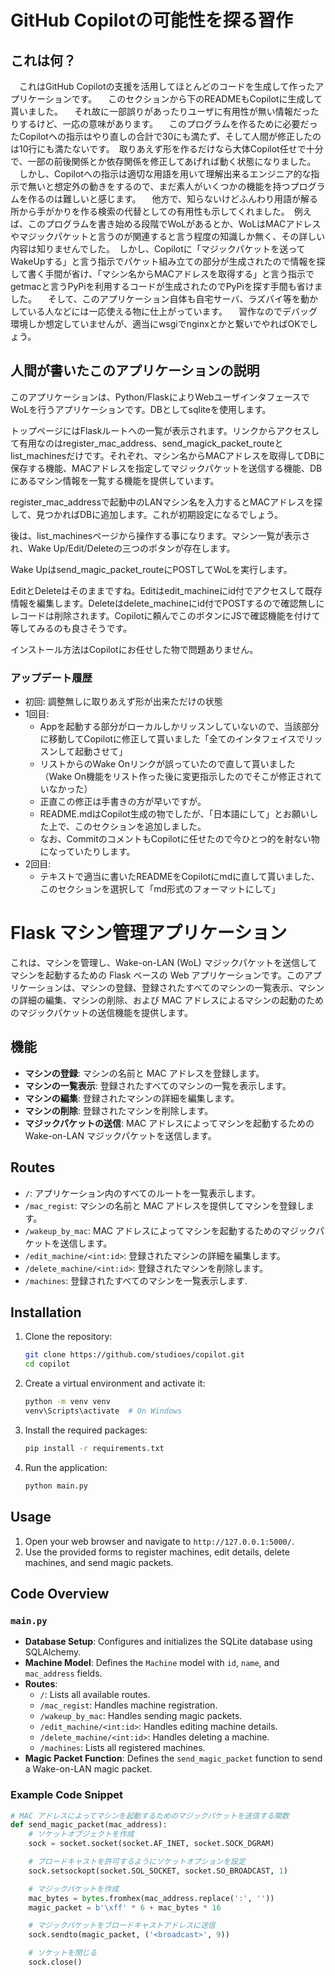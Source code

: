 # GitHub Copilotの可能性を探る習作
## これは何？
　これはGitHub Copilotの支援を活用してほとんどのコードを生成して作ったアプリケーションです。
　このセクションから下のREADMEもCopilotに生成して貰いました。
　それ故に一部誤りがあったりユーザに有用性が無い情報だったりするけど、一応の意味があります。
　このプログラムを作るために必要だったCopilotへの指示はやり直しの合計で30にも満たず、そして人間が修正したのは10行にも満たないです。　取りあえず形を作るだけなら大体Copilot任せで十分で、一部の前後関係とか依存関係を修正してあげれば動く状態になりました。
　しかし、Copilotへの指示は適切な用語を用いて理解出来るエンジニア的な指示で無いと想定外の動きをするので、まだ素人がいくつかの機能を持つプログラムを作るのは難しいと感じます。
　他方で、知らないけどふんわり用語が解る所から手がかりを作る検索の代替としての有用性も示してくれました。　例えば、このプログラムを書き始める段階でWoLがあるとか、WoLはMACアドレスやマジックパケットと言うのが関連すると言う程度の知識しか無く、その詳しい内容は知りませんでした。　しかし、Copilotに「マジックパケットを送ってWakeUpする」と言う指示でパケット組み立ての部分が生成されたので情報を探して書く手間が省け、「マシン名からMACアドレスを取得する」と言う指示でgetmacと言うPyPiを利用するコードが生成されたのでPyPiを探す手間も省けました。
　そして、このアプリケーション自体も自宅サーバ、ラズパイ等を動かしている人などには一応使える物に仕上がっています。
　習作なのでデバッグ環境しか想定していませんが、適当にwsgiでnginxとかと繋いでやればOKでしょう。

## 人間が書いたこのアプリケーションの説明

このアプリケーションは、Python/FlaskによりWebユーザインタフェースでWoLを行うアプリケーションです。DBとしてsqliteを使用します。

トップページにはFlaskルートへの一覧が表示されます。リンクからアクセスして有用なのはregister_mac_address、send_magick_packet_routeとlist_machinesだけです。それぞれ、マシン名からMACアドレスを取得してDBに保存する機能、MACアドレスを指定してマジックパケットを送信する機能、DBにあるマシン情報を一覧する機能を提供しています。

register_mac_addressで起動中のLANマシン名を入力するとMACアドレスを探して、見つかればDBに追加します。これが初期設定になるでしょう。

後は、list_machinesページから操作する事になります。マシン一覧が表示され、Wake Up/Edit/Deleteの三つのボタンが存在します。

Wake Upはsend_magic_packet_routeにPOSTしてWoLを実行します。

EditとDeleteはそのままですね。Editはedit_machineにid付でアクセスして既存情報を編集します。Deleteはdelete_machineにid付でPOSTするので確認無しにレコードは削除されます。Copilotに頼んでこのボタンにJSで確認機能を付けて等してみるのも良さそうです。

インストール方法はCopilotにお任せした物で問題ありません。

### アップデート履歴

- 初回: 調整無しに取りあえず形が出来ただけの状態
- 1回目:
    - Appを起動する部分がローカルしかリッスンしていないので、当該部分に移動してCopilotに修正して貰いました「全てのインタフェイスでリッスンして起動させて」
    - リストからのWake Onリンクが誤っていたので直して貰いました（Wake On機能をリスト作った後に変更指示したのでそこが修正されていなかった）
    - 正直この修正は手書きの方が早いですが。
    - README.mdはCopilot生成の物でしたが、「日本語にして」とお願いした上で、このセクションを追加しました。
    - なお、CommitのコメントもCopilotに任せたので今ひとつ的を射ない物になっていたりします。
- 2回目:
    - テキストで適当に書いたREADMEをCopilotにmdに直して貰いました、このセクションを選択して「md形式のフォーマットにして」


# Flask マシン管理アプリケーション

これは、マシンを管理し、Wake-on-LAN (WoL) マジックパケットを送信してマシンを起動するための Flask ベースの Web アプリケーションです。このアプリケーションは、マシンの登録、登録されたすべてのマシンの一覧表示、マシンの詳細の編集、マシンの削除、および MAC アドレスによるマシンの起動のためのマジックパケットの送信機能を提供します。

## 機能

- **マシンの登録**: マシンの名前と MAC アドレスを登録します。
- **マシンの一覧表示**: 登録されたすべてのマシンの一覧を表示します。
- **マシンの編集**: 登録されたマシンの詳細を編集します。
- **マシンの削除**: 登録されたマシンを削除します。
- **マジックパケットの送信**: MAC アドレスによってマシンを起動するための Wake-on-LAN マジックパケットを送信します。

## Routes

- `/`: アプリケーション内のすべてのルートを一覧表示します。
- `/mac_regist`: マシンの名前と MAC アドレスを提供してマシンを登録します。
- `/wakeup_by_mac`: MAC アドレスによってマシンを起動するためのマジックパケットを送信します。
- `/edit_machine/<int:id>`: 登録されたマシンの詳細を編集します。
- `/delete_machine/<int:id>`: 登録されたマシンを削除します。
- `/machines`: 登録されたすべてのマシンを一覧表示します.

## Installation

1. Clone the repository:
    ```sh
    git clone https://github.com/studioes/copilot.git
    cd copilot
    ```

2. Create a virtual environment and activate it:
    ```sh
    python -m venv venv
    venv\Scripts\activate  # On Windows
    ```

3. Install the required packages:
    ```sh
    pip install -r requirements.txt
    ```

4. Run the application:
    ```sh
    python main.py
    ```

## Usage

1. Open your web browser and navigate to `http://127.0.0.1:5000/`.
2. Use the provided forms to register machines, edit details, delete machines, and send magic packets.

## Code Overview

### `main.py`

- **Database Setup**: Configures and initializes the SQLite database using SQLAlchemy.
- **Machine Model**: Defines the `Machine` model with `id`, `name`, and `mac_address` fields.
- **Routes**:
  - `/`: Lists all available routes.
  - `/mac_regist`: Handles machine registration.
  - `/wakeup_by_mac`: Handles sending magic packets.
  - `/edit_machine/<int:id>`: Handles editing machine details.
  - `/delete_machine/<int:id>`: Handles deleting a machine.
  - `/machines`: Lists all registered machines.
- **Magic Packet Function**: Defines the `send_magic_packet` function to send a Wake-on-LAN magic packet.

### Example Code Snippet

```python
# MAC アドレスによってマシンを起動するためのマジックパケットを送信する関数
def send_magic_packet(mac_address):
    # ソケットオブジェクトを作成
    sock = socket.socket(socket.AF_INET, socket.SOCK_DGRAM)

    # ブロードキャストを許可するようにソケットオプションを設定
    sock.setsockopt(socket.SOL_SOCKET, socket.SO_BROADCAST, 1)

    # マジックパケットを作成
    mac_bytes = bytes.fromhex(mac_address.replace(':', ''))
    magic_packet = b'\xff' * 6 + mac_bytes * 16

    # マジックパケットをブロードキャストアドレスに送信
    sock.sendto(magic_packet, ('<broadcast>', 9))

    # ソケットを閉じる
    sock.close()
